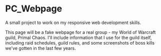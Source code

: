 # PC_Webpage
A small project to work on my responsive web development skills.

This page will be a fake webpage for a real group - my World of Warcraft guild, Primal Chaos. I'll include information that I use for the guild itself, including raid schedules, guild rules, and some screenshots of boss kills we've gotten in the last few years.
